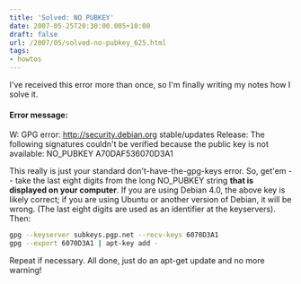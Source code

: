 ```yaml
---
title: 'Solved: NO PUBKEY'
date: 2007-05-25T20:30:00.005+10:00
draft: false
url: /2007/05/solved-no-pubkey_625.html
tags: 
- howtos
---
```


I've received this error more than once, so I'm finally writing my notes how I solve it.  

#### Error message:

  
W: GPG error: http://security.debian.org stable/updates Release: The following signatures couldn't be verified because the public key is not available: NO_PUBKEY A70DAF536070D3A1  
  
This really is just your standard don't-have-the-gpg-keys error. So, get'em -- take the last eight digits from the long NO_PUBKEY string **that is displayed on your computer**. If you are using Debian 4.0, the above key is likely correct; if you are using Ubuntu or another version of Debian, it will be wrong. (The last eight digits are used as an identifier at the keyservers). Then:  
```bash
gpg --keyserver subkeys.pgp.net --recv-keys 6070D3A1
gpg --export 6070D3A1 | apt-key add -
```  
  
Repeat if necessary. All done, just do an apt-get update and no more warning!